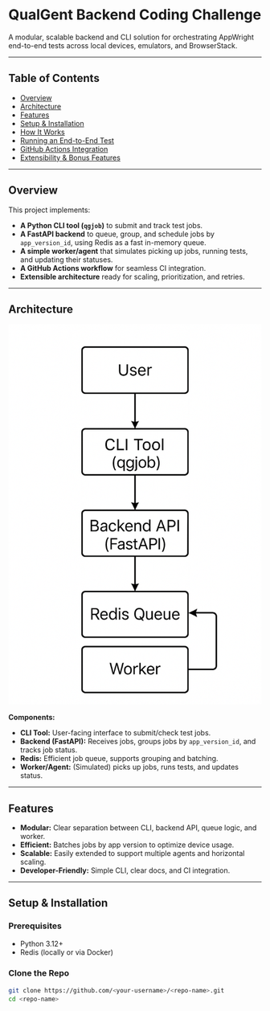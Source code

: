 # QualGent Backend Coding Challenge

A modular, scalable backend and CLI solution for orchestrating AppWright end-to-end tests across local devices, emulators, and BrowserStack.

---

## Table of Contents
- [Overview](#overview)
- [Architecture](#architecture)
- [Features](#features)
- [Setup & Installation](#setup--installation)
- [How It Works](#how-it-works)
- [Running an End-to-End Test](#running-an-end-to-end-test)
- [GitHub Actions Integration](#github-actions-integration)
- [Extensibility & Bonus Features](#extensibility--bonus-features)

---

## Overview

This project implements:
- **A Python CLI tool (`qgjob`)** to submit and track test jobs.
- **A FastAPI backend** to queue, group, and schedule jobs by `app_version_id`, using Redis as a fast in-memory queue.
- **A simple worker/agent** that simulates picking up jobs, running tests, and updating their statuses.
- **A GitHub Actions workflow** for seamless CI integration.
- **Extensible architecture** ready for scaling, prioritization, and retries.

---

## Architecture

![Architecture Diagram](fig.png)

**Components:**
- **CLI Tool:** User-facing interface to submit/check test jobs.
- **Backend (FastAPI):** Receives jobs, groups jobs by `app_version_id`, and tracks job status.
- **Redis:** Efficient job queue, supports grouping and batching.
- **Worker/Agent:** (Simulated) picks up jobs, runs tests, and updates status.

---

## Features

- **Modular:** Clear separation between CLI, backend API, queue logic, and worker.
- **Efficient:** Batches jobs by app version to optimize device usage.
- **Scalable:** Easily extended to support multiple agents and horizontal scaling.
- **Developer-Friendly:** Simple CLI, clear docs, and CI integration.

---

## Setup & Installation

### Prerequisites
- Python 3.12+
- Redis (locally or via Docker)

### Clone the Repo
```sh
git clone https://github.com/<your-username>/<repo-name>.git
cd <repo-name>
